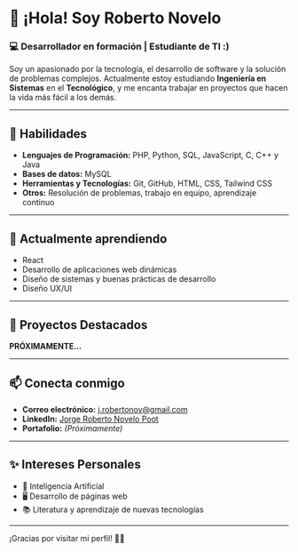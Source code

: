 # 👋 ¡Hola! Soy Roberto Novelo  

### 💻 Desarrollador en formación | Estudiante de TI :)  
Soy un apasionado por la tecnología, el desarrollo de software y la solución de problemas complejos. Actualmente estoy estudiando **Ingeniería en Sistemas** en el **Tecnológico**, y me encanta trabajar en proyectos que hacen la vida más fácil a los demás.

---

## 🚀 Habilidades  
- **Lenguajes de Programación:** PHP, Python, SQL, JavaScript, C, C++ y Java  
- **Bases de datos:** MySQL  
- **Herramientas y Tecnologías:** Git, GitHub, HTML, CSS, Tailwind CSS  
- **Otros:** Resolución de problemas, trabajo en equipo, aprendizaje continuo  

---

## 🌱 Actualmente aprendiendo  
- React  
- Desarrollo de aplicaciones web dinámicas  
- Diseño de sistemas y buenas prácticas de desarrollo  
- Diseño UX/UI  

---

## 🔭 Proyectos Destacados  
**PRÓXIMAMENTE...**  

---

## 📫 Conecta conmigo  
- **Correo electrónico:** j.robertonov@gmail.com  
- **LinkedIn:** [Jorge Roberto Novelo Poot](https://www.linkedin.com/in/jorge-roberto-novelo-poot-335403311/)  
- **Portafolio:** *(Próximamente)*  

---

## ✨ Intereses Personales  
- 🤖 Inteligencia Artificial  
- 🖥️ Desarrollo de páginas web  
- 📚 Literatura y aprendizaje de nuevas tecnologías  

---

¡Gracias por visitar mi perfil! 💙✨
